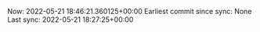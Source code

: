 Now: 2022-05-21 18:46:21.360125+00:00 Earliest commit since sync: None Last sync: 2022-05-21 18:27:25+00:00
